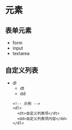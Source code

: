 # 元素
## 表单元素
- form
- input
- textarea
## 自定义列表
- dl
  - dt
  - dd
  ```
  <!-- 示例 -->
  <dl>
    <dt>自定义列表项</dt>
    <dd>自定义列表项内容</dd>
  </dl>
  ```